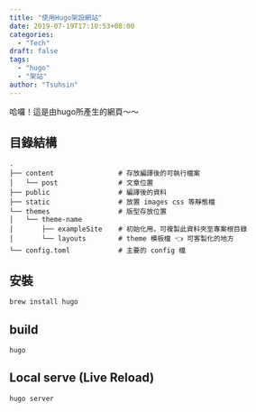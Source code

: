 ```yaml
---
title: "使用Hugo架設網站"
date: 2019-07-19T17:10:53+08:00
categories:
  - "Tech"
draft: false
tags:
  - "hugo"
  - "架站"
author: "Tsuhsin"
---
```


哈囉！這是由hugo所產生的網頁～～

## 目錄結構
```
.
├── content                # 存放編譯後的可執行檔案
│   └── post               # 文章位置
├── public                 # 編譯後的資料
├── static                 # 放置 images css 等靜態檔
└── themes                 # 版型存放位置
│   └── theme-name
│       ├── exampleSite    # 初始化用，可複製此資料夾至專案根目錄
│       └── layouts        # theme 模板檔 👈 可客製化的地方
└── config.toml            # 主要的 config 檔
```

## 安裝
```
brew install hugo
```
## build
```
hugo
```
## Local serve (Live Reload)
```
hugo server
```

